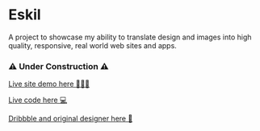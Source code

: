 # Eskil

A project to showcase my ability to translate design and images into high quality, responsive, real world web sites and apps.

### ⚠️ Under Construction ⚠️

[Live site demo here 👨🏽‍💻](https://eskil-rosy.vercel.app)

[Live code here 💻](https://githubbox.com/keiryan/eskil)

[Dribbble and original designer here 🏀](https://dribbble.com/shots/18882943-Eskil-Furniture-Store-Theme)
